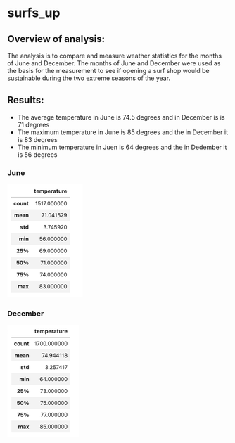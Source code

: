 # surfs_up

## Overview of analysis:

The analysis is to compare and measure weather statistics for the months of June and December.  The months of June and December were used as the basis for the measurement to see if opening a surf shop would be sustainable during the two extreme seasons of the year.

## Results:

* The average temperature in June is 74.5 degrees and in December is is 71 degrees
* The maximum temperature in June is 85 degrees and the in December it is 83 degrees
* The minimum temperature in Juen is 64 degrees and the in Dedember it is 56 degrees

### June

![This is an image](https://github.com/paveenB/surfs_up/blob/main/June.png)

### December

![This is an image](https://github.com/paveenB/surfs_up/blob/main/December.png)
